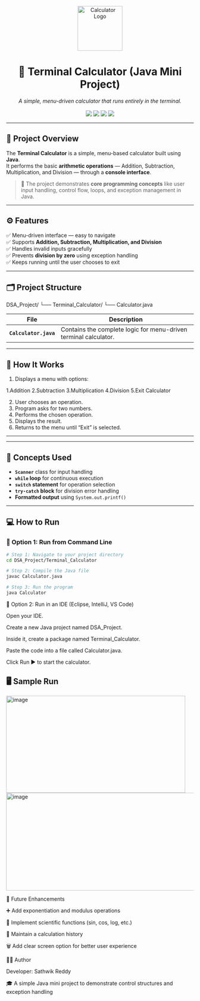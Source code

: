 <!-- PROJECT LOGO -->
<p align="center">
  <img src="https://img.icons8.com/external-flaticons-lineal-color-flat-icons/128/external-calculator-math-flaticons-lineal-color-flat-icons.png" width="120" alt="Calculator Logo"/>
</p>

<h1 align="center">🧮 Terminal Calculator (Java Mini Project)</h1>

<p align="center">
  <i>A simple, menu-driven calculator that runs entirely in the terminal.</i><br><br>
  <img src="https://img.shields.io/badge/Language-Java-orange?style=for-the-badge&logo=java" />
  <img src="https://img.shields.io/badge/IDE-Any%20Java%20IDE-blueviolet?style=for-the-badge&logo=eclipseide" />
  <img src="https://img.shields.io/badge/Type-Mini%20Project-success?style=for-the-badge" />
  <img src="https://img.shields.io/badge/License-MIT-green?style=for-the-badge" />
</p>

---

## 📘 Project Overview

The **Terminal Calculator** is a simple, menu-based calculator built using **Java**.  
It performs the basic **arithmetic operations** — Addition, Subtraction, Multiplication, and Division — through a **console interface**.

> 🎯 The project demonstrates **core programming concepts** like user input handling, control flow, loops, and exception management in Java.

---

## ⚙️ Features

✅ Menu-driven interface — easy to navigate  
✅ Supports **Addition, Subtraction, Multiplication, and Division**  
✅ Handles invalid inputs gracefully  
✅ Prevents **division by zero** using exception handling  
✅ Keeps running until the user chooses to exit  

---

## 🗂️ Project Structure
DSA_Project/
└── Terminal_Calculator/
└── Calculator.java

| File | Description |
|------|--------------|
| **`Calculator.java`** | Contains the complete logic for menu-driven terminal calculator. |

---

## 🧩 How It Works

1. Displays a menu with options:
   
  1.Addition
  2.Subtraction
  3.Multiplication
  4.Division
  5.Exit Calculator
  
2. User chooses an operation.
3. Program asks for two numbers.
4. Performs the chosen operation.
5. Displays the result.
6. Returns to the menu until “Exit” is selected.

---


---

## 🧠 Concepts Used

- **`Scanner`** class for input handling  
- **`while` loop** for continuous execution  
- **`switch` statement** for operation selection  
- **`try-catch` block** for division error handling  
- **Formatted output** using `System.out.printf()`  

---

## 💻 How to Run

### 🧩 Option 1: Run from Command Line

```bash
# Step 1: Navigate to your project directory
cd DSA_Project/Terminal_Calculator

# Step 2: Compile the Java file
javac Calculator.java

# Step 3: Run the program
java Calculator
```

🧩 Option 2: Run in an IDE (Eclipse, IntelliJ, VS Code)

Open your IDE.

Create a new Java project named DSA_Project.

Inside it, create a package named Terminal_Calculator.

Paste the code into a file called Calculator.java.

Click Run ▶️ to start the calculator.

## 🖥️ Sample Run
<img width="481" height="260" alt="image" src="https://github.com/user-attachments/assets/cb9413f6-5971-41a3-bc02-2aba524b18cb" />

<img width="506" height="262" alt="image" src="https://github.com/user-attachments/assets/c441d3a5-e152-40a9-9e48-88cfaab895ee" />


🌟 Future Enhancements

➕ Add exponentiation and modulus operations

🧠 Implement scientific functions (sin, cos, log, etc.)

💾 Maintain a calculation history

🗑️ Add clear screen option for better user experience

👨‍💻 Author

Developer: Sathwik Reddy

🎓 A simple Java mini project to demonstrate control structures and exception handling
